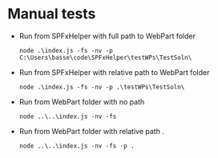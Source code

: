 # Manual tests

- Run from SPFxHelper with full path to WebPart folder

  `node .\index.js -fs -nv -p C:\Users\basse\code\SPFxHelper\testWPs\TestSoln\`

- Run from SPFxHelper with relative path to WebPart folder

  `node .\index.js -fs -nv -p .\testWPs\TestSoln\`

- Run from WebPart folder with no path

  `node ..\..\index.js -nv -fs`

- Run from WebPart folder with relative path .

  `node ..\..\index.js -nv -fs -p .`
